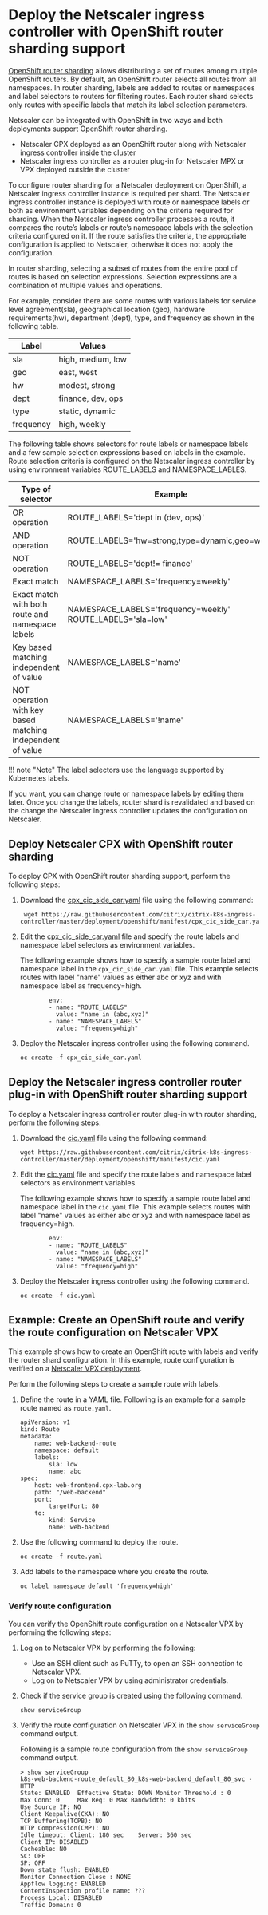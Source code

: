 # Deploy the Netscaler ingress controller with OpenShift router sharding support

[OpenShift router sharding](https://docs.openshift.com/container-platform/3.11/architecture/networking/routes.html#router-sharding) allows distributing a set of routes among multiple OpenShift routers. By default, an OpenShift router selects all routes from all namespaces. In router sharding, labels are added to routes or namespaces and label selectors to routers for filtering routes. Each router shard selects only routes with specific labels that match its label selection parameters.

Netscaler can be integrated with OpenShift in two ways and both deployments support OpenShift router sharding.

-  Netscaler CPX deployed as an OpenShift router along with Netscaler ingress controller inside the cluster
-  Netscaler ingress controller as a router plug-in for Netscaler MPX or VPX deployed outside the cluster

To configure router sharding for a Netscaler deployment on OpenShift, a Netscaler ingress controller instance is required per shard. The Netscaler ingress controller instance is deployed with route or namespace labels or both as environment variables depending on the criteria required for sharding.
When the Netscaler ingress controller processes a route, it compares the route’s labels or route’s namespace labels with the selection criteria configured on it. If the route satisfies the criteria, the appropriate configuration is applied to Netscaler, otherwise it does not apply the configuration.

In router sharding, selecting a subset of routes from the entire pool of routes is based on selection expressions. Selection expressions are a combination of multiple values and operations.

For example, consider there are some routes with various labels for service level agreement(sla), geographical location (geo), hardware requirements(hw), department (dept), type, and frequency as shown in the following table.

| Label   | Values             |
|---------|--------------------|
|  sla    | high, medium, low  |
|  geo    | east, west |
|  hw     |  modest, strong     |  
|  dept   |  finance, dev, ops  |
|  type    | static, dynamic |
| frequency | high, weekly |

The following table shows selectors for route labels or namespace labels and a few sample selection expressions based on labels in the example. Route selection criteria is configured on the Netscaler ingress controller by using environment variables ROUTE_LABELS and NAMESPACE_LABLES.

| Type of selector               | Example                       |
|--------------------------------|-------------------------------|
|          OR operation         | ROUTE_LABELS='dept in (dev, ops)'|
|          AND operation         | ROUTE_LABELS='hw=strong,type=dynamic,geo=west' |
|          NOT operation        | ROUTE_LABELS='dept!= finance'     |  
|      Exact match               | NAMESPACE_LABELS='frequency=weekly' |
|      Exact match with both route and namespace labels   |  NAMESPACE_LABELS='frequency=weekly' ROUTE_LABELS='sla=low' |
| Key based matching independent of value | NAMESPACE_LABELS='name'  |
| NOT operation with key based matching independent of value | NAMESPACE_LABELS='!name'  |

!!! note "Note"
    The label selectors use the language supported by Kubernetes labels.

If you want, you can change route or namespace labels by editing them later. Once you change the labels, router shard is revalidated and based on the change the Netscaler ingress controller updates the configuration on Netscaler.

## Deploy Netscaler CPX with OpenShift router sharding

To deploy CPX with OpenShift router sharding support, perform the following steps:

1.  Download the [cpx_cic_side_car.yaml](https://raw.githubusercontent.com/citrix/citrix-k8s-ingress-controller/master/deployment/openshift/manifest/cpx_cic_side_car.yaml) file using the following command:

         wget https://raw.githubusercontent.com/citrix/citrix-k8s-ingress-controller/master/deployment/openshift/manifest/cpx_cic_side_car.yaml

2.  Edit the [cpx_cic_side_car.yaml](https://raw.githubusercontent.com/citrix/citrix-k8s-ingress-controller/master/deployment/openshift/manifest/cpx_cic_side_car.yaml) file and specify the route labels and namespace label selectors as environment variables.  

    The following example shows how to specify a sample route label and namespace label in the `cpx_cic_side_car.yaml` file. This example selects routes with label "name" values as either abc or xyz and with namespace label as frequency=high.

                env:    
                - name: "ROUTE_LABELS"
                  value: "name in (abc,xyz)"
                - name: "NAMESPACE_LABELS"
                  value: "frequency=high"       

3.  Deploy the Netscaler ingress controller using the following command.

        oc create -f cpx_cic_side_car.yaml

## Deploy the Netscaler ingress controller router plug-in with OpenShift router sharding support

To deploy a Netscaler ingress controller router plug-in with router sharding, perform the following steps:

1.  Download the [cic.yaml](https://raw.githubusercontent.com/citrix/citrix-k8s-ingress-controller/master/deployment/openshift/manifest/cic.yaml) file using the following command:

        wget https://raw.githubusercontent.com/citrix/citrix-k8s-ingress-controller/master/deployment/openshift/manifest/cic.yaml

2.  Edit the [cic.yaml](https://raw.githubusercontent.com/citrix/citrix-k8s-ingress-controller/master/deployment/openshift/manifest/cic.yaml) file and specify the route labels and namespace label selectors as environment variables.

    The following example shows how to specify a sample route label and namespace label in the `cic.yaml` file. This example selects routes with label "name" values as either abc or xyz and with namespace label as frequency=high.

                env:
                - name: "ROUTE_LABELS"
                  value: "name in (abc,xyz)"
                - name: "NAMESPACE_LABELS"
                  value: "frequency=high"

3.  Deploy the Netscaler ingress controller using the following command.

        oc create -f cic.yaml

## **Example:** Create an OpenShift route and verify the route configuration on Netscaler VPX

This example shows how to create an OpenShift route with labels and verify the router shard configuration.
In this example, route configuration is verified on a [Netscaler VPX deployment](#deploy-the-citrix-ingress-controller-router-plug-in-with-openshift-router-sharding-support).

Perform the following steps to create a sample route with labels.

1.  Define the route in a YAML file. Following is an example for a sample route named as `route.yaml`.

        apiVersion: v1
        kind: Route
        metadata:
            name: web-backend-route
            namespace: default
            labels:
                sla: low
                name: abc
        spec:
            host: web-frontend.cpx-lab.org
            path: "/web-backend"
            port:
                targetPort: 80
            to:
                kind: Service
                name: web-backend

1.  Use the following command to deploy the route.

        oc create -f route.yaml

1.  Add labels to the namespace where you create the route.

        oc label namespace default 'frequency=high'

### Verify route configuration

You can verify the OpenShift route configuration on a Netscaler VPX by performing the following steps:

1.  Log on to Netscaler VPX by performing the following:

    -  Use an SSH client such as PuTTy, to open an SSH connection to Netscaler VPX.
    -  Log on to Netscaler VPX by using administrator credentials.

1.  Check if the service group is created using the following command.

        show serviceGroup 

1.  Verify the route configuration on Netscaler VPX in the ``show serviceGroup`` command output.

    Following is a sample route configuration from the ``show serviceGroup`` command output.

        > show serviceGroup
        k8s-web-backend-route_default_80_k8s-web-backend_default_80_svc - HTTP
        State: ENABLED  Effective State: DOWN Monitor Threshold : 0
        Max Conn: 0     Max Req: 0 Max Bandwidth: 0 kbits
        Use Source IP: NO    
        Client Keepalive(CKA): NO
        TCP Buffering(TCPB): NO
        HTTP Compression(CMP): NO
        Idle timeout: Client: 180 sec    Server: 360 sec
        Client IP: DISABLED 
        Cacheable: NO
        SC: OFF
        SP: OFF
        Down state flush: ENABLED
        Monitor Connection Close : NONE
        Appflow logging: ENABLED
        ContentInspection profile name: ???
        Process Local: DISABLED
        Traffic Domain: 0
